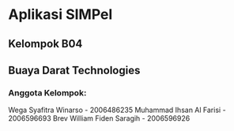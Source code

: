 # Aplikasi SIMPel
## Kelompok B04
## Buaya Darat Technologies

### Anggota Kelompok:
Wega Syafitra Winarso - 2006486235
Muhammad Ihsan Al Farisi - 2006596693
Brev William Fiden Saragih - 2006596926
